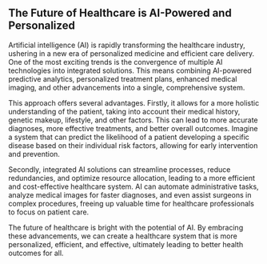 ## The Future of Healthcare is AI-Powered and Personalized

Artificial intelligence (AI) is rapidly transforming the healthcare industry, ushering in a new era of personalized medicine and efficient care delivery.  One of the most exciting trends is the convergence of multiple AI technologies into integrated solutions. This means combining AI-powered predictive analytics, personalized treatment plans, enhanced medical imaging, and other advancements into a single, comprehensive system. 

This approach offers several advantages. Firstly, it allows for a more holistic understanding of the patient, taking into account their medical history, genetic makeup, lifestyle, and other factors. This can lead to more accurate diagnoses, more effective treatments, and better overall outcomes. Imagine a system that can predict the likelihood of a patient developing a specific disease based on their individual risk factors, allowing for early intervention and prevention.

Secondly, integrated AI solutions can streamline processes, reduce redundancies, and optimize resource allocation, leading to a more efficient and cost-effective healthcare system.  AI can automate administrative tasks, analyze medical images for faster diagnoses, and even assist surgeons in complex procedures, freeing up valuable time for healthcare professionals to focus on patient care.

The future of healthcare is bright with the potential of AI. By embracing these advancements, we can create a healthcare system that is more personalized, efficient, and effective, ultimately leading to better health outcomes for all.